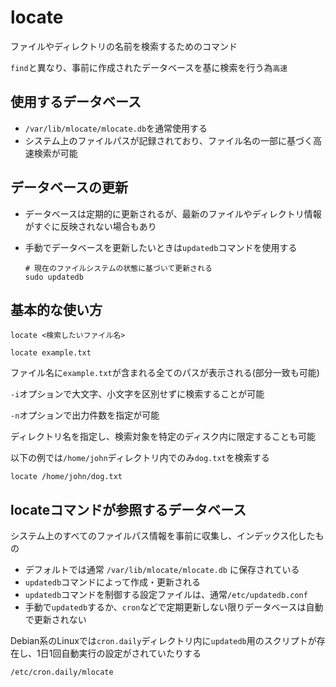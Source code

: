 # locate
ファイルやディレクトリの名前を検索するためのコマンド

`find`と異なり、事前に作成されたデータベースを基に検索を行う為`高速`

## 使用するデータベース
- `/var/lib/mlocate/mlocate.db`を通常使用する
- システム上のファイルパスが記録されており、ファイル名の一部に基づく高速検索が可能

## データベースの更新
- データベースは定期的に更新されるが、最新のファイルやディレクトリ情報がすぐに反映されない場合もあり
- 手動でデータベースを更新したいときは`updatedb`コマンドを使用する

  ```
  # 現在のファイルシステムの状態に基づいて更新される
  sudo updatedb
  ```

## 基本的な使い方

```
locate <検索したいファイル名>
```

```
locate example.txt
```

ファイル名に`example.txt`が含まれる全てのパスが表示される(部分一致も可能)

`-i`オプションで大文字、小文字を区別せずに検索することが可能

`-n`オプションで出力件数を指定が可能

ディレクトリ名を指定し、検索対象を特定のディスク内に限定することも可能

以下の例では`/home/john`ディレクトリ内でのみ`dog.txt`を検索する

```
locate /home/john/dog.txt
```

## locateコマンドが参照するデータベース
システム上のすべてのファイルパス情報を事前に収集し、インデックス化したもの

- デフォルトでは通常 `/var/lib/mlocate/mlocate.db` に保存されている
- `updatedb`コマンドによって作成・更新される
- `updatedb`コマンドを制御する設定ファイルは、通常`/etc/updatedb.conf`
- 手動で`updatedb`するか、`cron`などで定期更新しない限りデータベースは自動で更新されない

Debian系のLinuxでは`cron.daily`ディレクトリ内に`updatedb`用のスクリプトが存在し、1日1回自動実行の設定がされていたりする

```
/etc/cron.daily/mlocate
```


